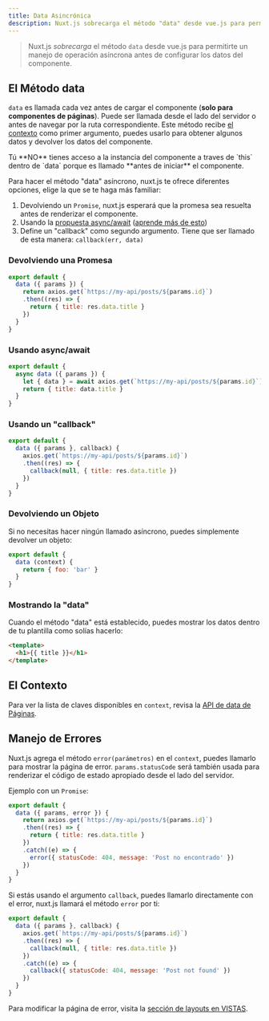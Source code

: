 ```yaml
---
title: Data Asincrónica
description: Nuxt.js sobrecarga el método "data" desde vue.js para permitirte un manejo de operación asíncrona antes de configurar los datos del componente.
---
```


> Nuxt.js *sobrecarga* el método `data` desde vue.js para permitirte un manejo de operación asíncrona antes de configurar los datos del componente.

## El Método data

`data` es llamada cada vez antes de cargar el componente (**solo para componentes de páginas**). Puede ser llamada desde el lado del servidor o antes de navegar por la ruta correspondiente. Este método recibe [el contexto](/api#context) como primer argumento, puedes usarlo para obtener algunos datos y devolver los datos del componente.

<div class="Alert Alert--orange">Tú **NO** tienes acceso a la instancia del componente a traves de `this` dentro de `data` porque es llamado **antes de iniciar** el componente.</div>

Para hacer el método "data" asíncrono, nuxt.js te ofrece diferentes opciones, elige la que se te haga más familiar:

1. Devolviendo un `Promise`, nuxt.js esperará que la promesa sea resuelta antes de renderizar el componente.
2. Usando la [propuesta async/await](https://github.com/lukehoban/ecmascript-asyncawait) ([aprende más de esto](https://zeit.co/blog/async-and-await))
3. Define un "callback" como segundo argumento. Tiene que ser llamado de esta manera: `callback(err, data)`

### Devolviendo una Promesa
```js
export default {
  data ({ params }) {
    return axios.get(`https://my-api/posts/${params.id}`)
    .then((res) => {
      return { title: res.data.title }
    })
  }
}
```

### Usando async/await
```js
export default {
  async data ({ params }) {
    let { data } = await axios.get(`https://my-api/posts/${params.id}`)
    return { title: data.title }
  }
}
```

### Usando un "callback"
```js
export default {
  data ({ params }, callback) {
    axios.get(`https://my-api/posts/${params.id}`)
    .then((res) => {
      callback(null, { title: res.data.title })
    })
  }
}
```

### Devolviendo un Objeto

Si no necesitas hacer ningún llamado asíncrono, puedes simplemente devolver un objeto:

```js
export default {
  data (context) {
    return { foo: 'bar' }
  }
}
```

### Mostrando la "data"

Cuando el método "data" está establecido, puedes mostrar los datos dentro de tu plantilla como solías hacerlo:

```html
<template>
  <h1>{{ title }}</h1>
</template>
```

## El Contexto

Para ver la lista de claves disponibles en `context`, revisa la [API de data de Páginas](/api).

## Manejo de Errores

Nuxt.js agrega el método `error(parámetros)` en el `context`, puedes llamarlo para mostrar la página de error. `params.statusCode` será también usada para renderizar el código de estado apropiado desde el lado del servidor.

Ejemplo con un `Promise`:
```js
export default {
  data ({ params, error }) {
    return axios.get(`https://my-api/posts/${params.id}`)
    .then((res) => {
      return { title: res.data.title }
    })
    .catch((e) => {
      error({ statusCode: 404, message: 'Post no encontrado' })
    })
  }
}
```

Si estás usando el argumento `callback`, puedes llamarlo directamente con el error, nuxt.js llamará el método `error` por ti:
```js
export default {
  data ({ params }, callback) {
    axios.get(`https://my-api/posts/${params.id}`)
    .then((res) => {
      callback(null, { title: res.data.title })
    })
    .catch((e) => {
      callback({ statusCode: 404, message: 'Post not found' })
    })
  }
}
```

Para modificar la página de error, visita la [sección de layouts en VISTAS](/guide/views#layouts).
